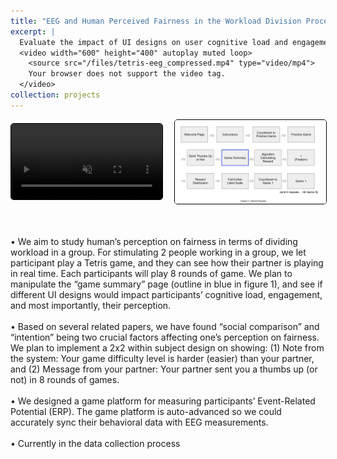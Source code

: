 ```yaml
---
title: "EEG and Human Perceived Fairness in the Workload Division Process"
excerpt: |
  Evaluate the impact of UI designs on user cognitive load and engagement in the workload division process with electroencephalogram (EEG). <br/>
  <video width="600" height="400" autoplay muted loop>
    <source src="/files/tetris-eeg_compressed.mp4" type="video/mp4">
    Your browser does not support the video tag.
  </video>
collection: projects
---
```


<div class="media-container">
  <div class="media-item">
    <video width="400" height="300" autoplay muted loop>
      <source src="/files/tetris-eeg_compressed.mp4" type="video/mp4">
      Your browser does not support the video tag.
    </video>
  </div>
  
  <div class="media-item">
    <img src="/files/Tetris_EEG_figure1.png" alt="Project Image" width="400" height="300">
  </div>
</div>

<p>
  <br>
  <br>
 • We aim to study human’s perception on fairness in terms of dividing workload in a group. For stimulating 2 people working in a group, we let participant play a Tetris game, and they can see how their partner is playing in real time. Each participants will play 8 rounds of game. We plan to manipulate the “game summary” page (outline in blue in figure 1), and see if different UI designs would impact participants’ cognitive load, engagement, and most importantly, their perception.
  <br>
   <br>
 • Based on several related papers, we have found “social comparison” and “intention” being two crucial factors affecting one’s perception on fairness. We plan to implement a 2x2 within subject design on showing: (1) Note from the system: Your game difficulty level is harder (easier) than your partner, and (2) Message from your partner: Your partner sent you a thumbs up (or not) in 8 rounds of games.
  <br>
   <br>
 • We designed a game platform for measuring participants’ Event-Related Potential (ERP). The game platform is auto-advanced so we could accurately sync their behavioral data with EEG measurements.
  <br>
   <br>
 • Currently in the data collection process
 </p>


<style>
  .media-container {
    display: flex;
    justify-content: space-between; /* Space between video and image */
    align-items: center; /* Vertically center content */
    gap: 20px; /* Space between video and image */
  }

  .media-item {
    flex: 1; /* Makes each item take up equal space */
    text-align: center; /* Centers content inside each item */
  }

  img, video {
    max-width: 100%; /* Ensures the video and image scale responsively */
    height: auto; /* Maintains aspect ratio */
  }

  @media (max-width: 768px) {
    .media-container {
      flex-direction: column; /* Stacks the video and image vertically on smaller screens */
      align-items: center;
    }
  }

  img, video {
  border: 1px solid black; /* Adds a solid black border of 1px thickness */
  border-radius: 5px; /* Optional: rounded corners */
}
</style>




